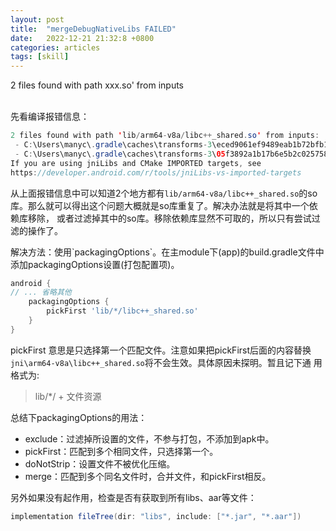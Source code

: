 ```yaml
---
layout: post
title:  "mergeDebugNativeLibs FAILED"
date:   2022-12-21 21:32:8 +0800
categories: articles 
tags: [skill]
---
```

2 files found with path xxx.so' from inputs

<br>
先看编译报错信息：

```java
2 files found with path 'lib/arm64-v8a/libc++_shared.so' from inputs:
 - C:\Users\manyc\.gradle\caches\transforms-3\eced9061ef9489eab1b72bfb1c1b4bce\transformed\jetified-mmkv-1.2.7\jni\arm64-v8a\libc++_shared.so
 - C:\Users\manyc\.gradle\caches\transforms-3\05f3892a1b17b6e5b2c0257584c3d346\transformed\jetified-???????-1.8.0\jni\arm64-v8a\libc++_shared.so
If you are using jniLibs and CMake IMPORTED targets, see
https://developer.android.com/r/tools/jniLibs-vs-imported-targets
```
从上面报错信息中可以知道2个地方都有`lib/arm64-v8a/libc++_shared.so`的so库。那么就可以得出这个问题大概就是so库重复了。解决办法就是将其中一个依赖库移除，
或者过滤掉其中的so库。移除依赖库显然不可取的，所以只有尝试过滤的操作了。
<p>
解决方法：使用`packagingOptions`。在主module下(app)的build.gradle文件中添加packagingOptions设置(打包配置项)。

```groovy
android {
// ... 省略其他
    packagingOptions {
        pickFirst 'lib/*/libc++_shared.so'
    }
}
```
pickFirst 意思是只选择第一个匹配文件。注意如果把pickFirst后面的内容替换`jni\arm64-v8a\libc++_shared.so`将不会生效。具体原因未探明。暂且记下通
用格式为:
> lib/*/ + 文件资源

<p>
总结下packagingOptions的用法：

* exclude：过滤掉所设置的文件，不参与打包，不添加到apk中。
* pickFirst：匹配到多个相同文件，只选择第一个。
* doNotStrip：设置文件不被优化压缩。
* merge：匹配到多个同名文件时，合并文件，和pickFirst相反。


另外如果没有起作用，检查是否有获取到所有libs、aar等文件：
```groovy
implementation fileTree(dir: "libs", include: ["*.jar", "*.aar"])
```





